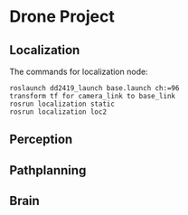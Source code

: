 # Drone Project
## Localization

The commands for localization node: 
```
roslaunch dd2419_launch base.launch ch:=96
transform tf for camera_link to base_link
rosrun localization static
rosrun localization loc2
```
## Perception

## Pathplanning

## Brain
